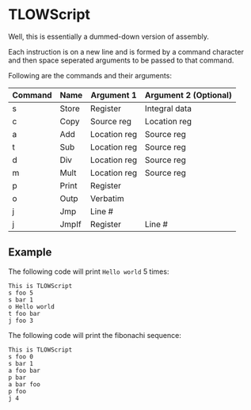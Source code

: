 # TLOWScript
Well, this is essentially a dummed-down version of assembly.

Each instruction is on a new line and is formed by a command character
and then space seperated arguments to be passed to that command.

Following are the commands and their arguments:

|Command|Name |Argument 1  |Argument 2 (Optional)|
|-------|-----|------------|---------------------|
|s      |Store|Register    |Integral data        |
|c      |Copy |Source reg  |Location reg         |
|a      |Add  |Location reg|Source reg           |
|t      |Sub  |Location reg|Source reg           |
|d      |Div  |Location reg|Source reg           |
|m      |Mult |Location reg|Source reg           |
|p      |Print|Register    |                     |
|o      |Outp |Verbatim    |                     |
|j      |Jmp  |Line #      |                     |
|j      |JmpIf|Register    |Line #               |

## Example
The following code will print `Hello world` 5 times:
```
This is TLOWScript
s foo 5
s bar 1
o Hello world
t foo bar
j foo 3
```

The following code will print the fibonachi sequence:
```
This is TLOWScript
s foo 0
s bar 1
a foo bar
p bar
a bar foo
p foo
j 4
```

